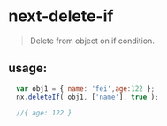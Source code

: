 # next-delete-if
> Delete from object on if condition.


## usage:
```js
  var obj1 = { name: 'fei',age:122 };
  nx.deleteIf( obj1, ['name'], true );

  //{ age: 122 }
```
